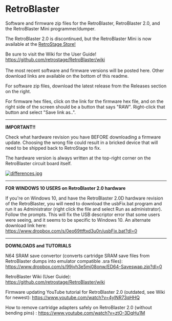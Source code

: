 # RetroBlaster
Software and firmware zip files for the RetroBlaster, RetroBlaster 2.0, and the RetroBlaster Mini programmer/dumper.
<br />

The RetroBlaster 2.0 is discontinued, but the RetroBlaster Mini is now available at the [RetroStage Store!](https://retrostage.net/?product=retroblaster-mini-programmer-dumper)
<br />

Be sure to visit the Wiki for the User Guide! https://github.com/retrostage/RetroBlaster/wiki
<br />
<br />
The most recent software and firmware versions will be posted here. Other download links are available on the bottom of this readme.

For software zip files, download the latest release from the Releases section on the right.

For firmware hex files, click on the link for the firmware hex file, and on the right side of the screen should be a button that says "RAW". Right-click that button and select "Save link as..". 

---------
**IMPORTANT!!**

Check what hardware revision you have BEFORE downloading a firmware update. Choosing the wrong file could result in a bricked device that will need to be shipped back to RetroStage to fix.

The hardware version is always written at the top-right corner on the RetroBlaster circuit board itself.

[![differences.jpg](https://i.postimg.cc/tgSP7cVy/differences.jpg)](https://postimg.cc/gwhrTNDB)

---------    

**FOR WINDOWS 10 USERS on RetroBlaster 2.0 hardware**

If you're on Windows 10, and have the RetroBlaster 2.0D hardware revision of the RetroBlaster, you will need to download the usbFix.bat program and run it as Administrator (right click the file and select Run as administrator). Follow the prompts.
This will fix the USB descriptor error that some users were seeing, and it seems to be specific to Windows 10.
An alternate download link here: https://www.dropbox.com/s/0eo69ttftxd3u0n/usbFix.bat?dl=0


---------

**DOWNLOADS and TUTORIALS**

N64 SRAM save convertor (converts cartridge SRAM save files from RetroBlaster dumps into emulator compatible .sra files): https://www.dropbox.com/s/99jvh3e5mj08onw/ED64-Saveswap.zip?dl=0


RetroBlaster Wiki (User Guide): https://github.com/retrostage/RetroBlaster/wiki

Firmware updating YouTube tutorial for RetroBlaster 2.0 (outdated, see Wiki for newest): https://www.youtube.com/watch?v=4ylNR73qHHQ

How to remove cartridge adapters safely on RetroBlaster 2.0 (without bending pins) : https://www.youtube.com/watch?v=ztO-3DqHu1M
